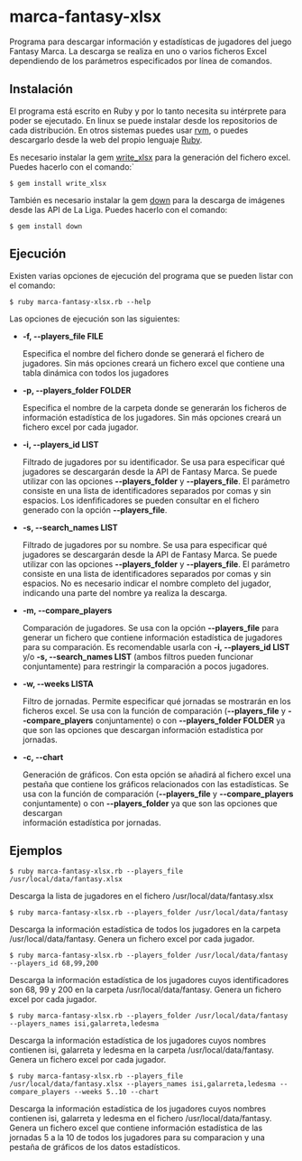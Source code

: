 # marca-fantasy-xlsx

Programa para descargar información y estadísticas de jugadores del juego Fantasy Marca. La descarga se realiza en uno o varios ficheros Excel dependiendo de los parámetros especificados por línea de comandos.

## Instalación

El programa está escrito en Ruby y por lo tanto necesita su intérprete para poder se ejecutado. En linux se puede instalar desde los repositorios de cada distribución. En otros sistemas puedes usar [rvm](https://rvm.io/rvm/install), o puedes descargarlo desde la web del propio lenguaje [Ruby](https://www.ruby-lang.org/en/downloads/).

Es necesario instalar la gem [write_xlsx](https://github.com/cxn03651/write_xlsx/tree/master) para la generación del fichero excel. Puedes hacerlo con el comando:`

`$ gem install write_xlsx`

También es necesario instalar la gem [down](https://github.com/janko/down) para la descarga de imágenes desde las API de La Liga. Puedes hacerlo con el comando:

`$ gem install down`

## Ejecución

Existen varias opciones de ejecución del programa que se pueden listar con el comando:

`$ ruby marca-fantasy-xlsx.rb --help`

Las opciones de ejecución son las siguientes:

- **-f, --players_file FILE**

  Especifica el nombre del fichero donde se generará el fichero de jugadores. Sin más opciones creará un fichero excel que contiene una tabla dinámica con todos los       jugadores
- **-p, --players_folder FOLDER**

  Especifica el nombre de la carpeta donde se generarán los ficheros de información estadística de los jugadores. Sin más opciones creará un fichero excel por cada       jugador.
  
 - **-i, --players_id LIST**
 
    Filtrado de jugadores por su identificador. Se usa para especificar qué jugadores se descargarán desde la API de Fantasy Marca. Se puede utilizar con las opciones
    **--players_folder** y **--players_file**. El parámetro consiste en una lista de identificadores separados por comas y sin espacios. Los idenfificadores se pueden
    consultar en el fichero generado con la opción **--players_file**.
  
 - **-s, --search_names LIST**
 
    Filtrado de jugadores por su nombre. Se usa para especificar qué jugadores se descargarán desde la API de Fantasy Marca. Se puede utilizar con las opciones
    **--players_folder** y **--players_file**. El parámetro consiste en una lista de identificadores separados por comas y sin espacios. No es necesario indicar el
    nombre completo del jugador, indicando una parte del nombre ya realiza la descarga. 
    
  - **-m, --compare_players**
 
    Comparación de jugadores. Se usa con la opción **--players_file** para generar un fichero que contiene información estadística de jugadores para su comparación. 
    Es recomendable usarla con **-i, --players_id LIST** y/o **-s, --search_names LIST** (ambos filtros pueden funcionar conjuntamente) para restringir la comparación
    a pocos jugadores.
    
  - **-w, --weeks LISTA**
 
    Filtro de jornadas. Permite especificar qué jornadas se mostrarán en los ficheros excel. Se usa con la función de comparación (**--players_file** y 
    **--compare_players** conjuntamente) o con **--players_folder FOLDER** ya que son las opciones que descargan información estadística por jornadas.
    
  - **-c, --chart**
 
    Generación de gráficos. Con esta opción se añadirá al fichero excel una pestaña que contiene los gráficos relacionados con las estadísticas. Se usa con la 
    función de comparación (**--players_file** y **--compare_players** conjuntamente) o con **--players_folder** ya que son las opciones que descargan              
    información estadística por jornadas.
  
## Ejemplos

`$ ruby marca-fantasy-xlsx.rb --players_file /usr/local/data/fantasy.xlsx`

Descarga la lista de jugadores en el fichero /usr/local/data/fantasy.xlsx

`$ ruby marca-fantasy-xlsx.rb --players_folder /usr/local/data/fantasy`

Descarga la información estadística de todos los jugadores en la carpeta /usr/local/data/fantasy. Genera un fichero excel por cada jugador.

`$ ruby marca-fantasy-xlsx.rb --players_folder /usr/local/data/fantasy --players_id 68,99,200`

Descarga la información estadística de los jugadores cuyos identificadores son 68, 99 y 200 en la carpeta /usr/local/data/fantasy. Genera un fichero excel por cada jugador.

`$ ruby marca-fantasy-xlsx.rb --players_folder /usr/local/data/fantasy --players_names isi,galarreta,ledesma`

Descarga la información estadística de los jugadores cuyos nombres contienen isi, galarreta y ledesma en la carpeta /usr/local/data/fantasy. Genera un fichero excel por cada jugador.

`$ ruby marca-fantasy-xlsx.rb --players_file /usr/local/data/fantasy.xlsx --players_names isi,galarreta,ledesma --compare_players --weeks 5..10 --chart`

Descarga la información estadística de los jugadores cuyos nombres contienen isi, galarreta y ledesma en el fichero /usr/local/data/fantasy. Genera un fichero excel que contiene información estadística de las jornadas 5 a la 10 de todos los jugadores para su comparacion y una pestaña de gráficos de los datos estadísticos.


